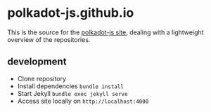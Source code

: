 # polkadot-js.github.io

This is the source for the [polkadot-js site](https://polkadot-js.github.io), dealing with a lightweight overview of the repositories.

## development

- Clone repository
- Install dependencies `bundle install`
- Start Jekyll `bundle exec jekyll serve`
- Access site locally on `http://localhost:4000`
